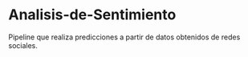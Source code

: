# Analisis-de-Sentimiento
Pipeline que realiza predicciones a partir de datos obtenidos de redes sociales.

